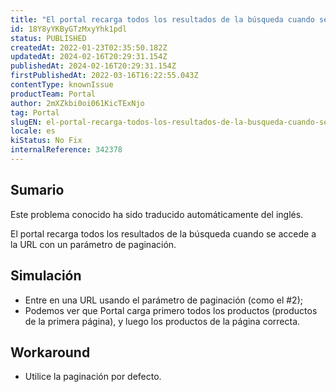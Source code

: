 ```yaml
---
title: "El portal recarga todos los resultados de la búsqueda cuando se accede a la URL con el parámetro de paginación."
id: 18Y8yYKByGTzMxyYhk1pdl
status: PUBLISHED
createdAt: 2022-01-23T02:35:50.182Z
updatedAt: 2024-02-16T20:29:31.154Z
publishedAt: 2024-02-16T20:29:31.154Z
firstPublishedAt: 2022-03-16T16:22:55.043Z
contentType: knownIssue
productTeam: Portal
author: 2mXZkbi0oi061KicTExNjo
tag: Portal
slugEN: el-portal-recarga-todos-los-resultados-de-la-busqueda-cuando-se-accede-a-la-url-con-el-parametro-de-paginacion
locale: es
kiStatus: No Fix
internalReference: 342378
---
```


## Sumario

<div class="alert alert-info">
  <p>Este problema conocido ha sido traducido automáticamente del inglés.</p>
</div>


El portal recarga todos los resultados de la búsqueda cuando se accede a la URL con un parámetro de paginación.



## Simulación


- Entre en una URL usando el parámetro de paginación (como el #2);
- Podemos ver que Portal carga primero todos los productos (productos de la primera página), y luego los productos de la página correcta.



## Workaround


- Utilice la paginación por defecto.


